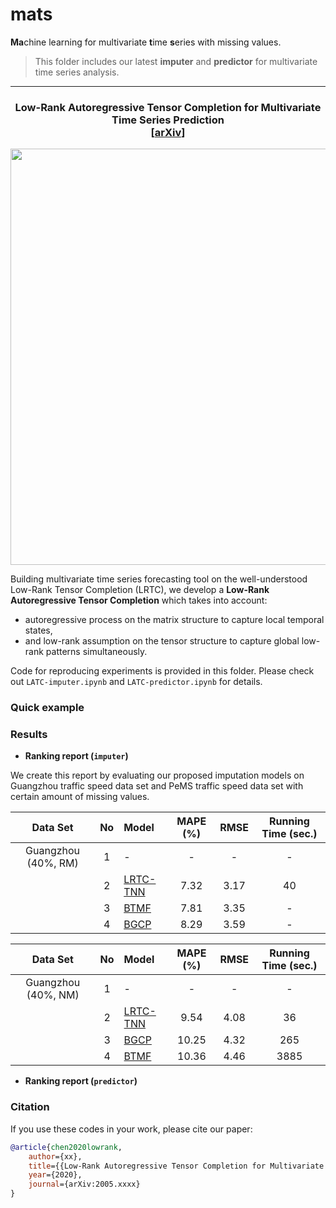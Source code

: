 # mats

**Ma**chine learning for multivariate **t**ime **s**eries with missing values.

> This folder includes our latest **imputer** and **predictor** for multivariate time series analysis.

-------------------------------------------

<h3 align='center'> Low-Rank Autoregressive Tensor Completion for Multivariate Time Series Prediction<br>
    [<a href="https://arxiv.org/abs/2005">arXiv</a>] </h3>
   
<p align="center">
<img align="middle" src="https://github.com/xinychen/transdim/blob/master/images/predictor-explained.png" width="666" />
</p>

Building multivariate time series forecasting tool on the well-understood Low-Rank Tensor Completion (LRTC), we develop a **Low-Rank Autoregressive Tensor Completion** which takes into account:

- autoregressive process on the matrix structure to capture local temporal states,
- and low-rank assumption on the tensor structure to capture global low-rank patterns simultaneously.

Code for reproducing experiments is provided in this folder. Please check out `LATC-imputer.ipynb` and `LATC-predictor.ipynb` for details.

### Quick example

### Results

- **Ranking report (`imputer`)**

We create this report by evaluating our proposed imputation models on Guangzhou traffic speed data set and PeMS traffic speed data set with certain amount of missing values.

| Data Set |          No           | Model | MAPE (%) | RMSE | Running Time (sec.) |
| :------: | :-------------------: | :---- | :------: | :--: | :--------------: |
|Guangzhou (40%, RM) | 1 | - |   -   |   -   | - |
|                    | 2 | [LRTC-TNN](https://nbviewer.jupyter.org/github/xinychen/transdim/blob/master/experiments/Imputation-LRTC-TNN.ipynb)    |   7.32   |   3.17   | 40 |
|                    | 3 | [BTMF](https://nbviewer.jupyter.org/github/xinychen/transdim/blob/master/experiments/Imputation-BTMF.ipynb)    |   7.81   |   3.35   | - |
|                    | 4 | [BGCP](https://nbviewer.jupyter.org/github/xinychen/transdim/blob/master/experiments/Imputation-BGCP.ipynb)    |   8.29   |   3.59   | - |

| Data Set |          No           | Model | MAPE (%) | RMSE | Running Time (sec.) |
| :------: | :-------------------: | :---- | :------: | :--: | :--------------: |
|Guangzhou (40%, NM) | 1 | - |   -   |   -   | - |
|                    | 2 | [LRTC-TNN](https://nbviewer.jupyter.org/github/xinychen/transdim/blob/master/experiments/Imputation-LRTC-TNN.ipynb)    |   9.54   |   4.08   | 36 |
|                    | 3 | [BGCP](https://nbviewer.jupyter.org/github/xinychen/transdim/blob/master/experiments/Imputation-BGCP.ipynb)    |   10.25   |   4.32   | 265 |
|                    | 4 | [BTMF](https://nbviewer.jupyter.org/github/xinychen/transdim/blob/master/experiments/Imputation-BTMF.ipynb)    |   10.36   |   4.46   | 3885 |


- **Ranking report (`predictor`)**


### Citation

If you use these codes in your work, please cite our paper:

```bibtex
@article{chen2020lowrank,
    author={xx},
    title={{Low-Rank Autoregressive Tensor Completion for Multivariate Time Series Forecasting}},
    year={2020},
    journal={arXiv:2005.xxxx}
}
```
